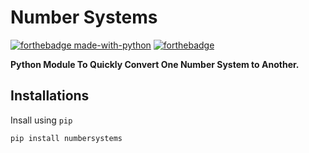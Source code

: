 # Number Systems
[![forthebadge made-with-python](http://ForTheBadge.com/images/badges/made-with-python.svg)](https://www.python.org/)
[![forthebadge](https://forthebadge.com/images/badges/built-with-love.svg)](https://instagram.com/_aryansh.gupta_)

**Python Module To Quickly Convert One Number System to Another.**

## Installations
Insall using ```pip```

```shell
pip install numbersystems
```

